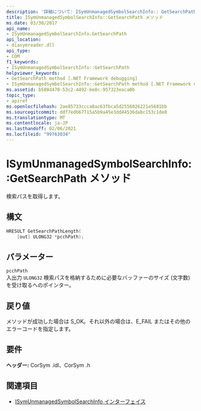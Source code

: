 ```yaml
---
description: '詳細について: ISymUnmanagedSymbolSearchInfo:: GetSearchPath メソッド'
title: ISymUnmanagedSymbolSearchInfo::GetSearchPath メソッド
ms.date: 03/30/2017
api_name:
- ISymUnmanagedSymbolSearchInfo.GetSearchPath
api_location:
- diasymreader.dll
api_type:
- COM
f1_keywords:
- ISymUnmanagedSymbolSearchInfo::GetSearchPath
helpviewer_keywords:
- GetSearchPath method [.NET Framework debugging]
- ISymUnmanagedSymbolSearchInfo::GetSearchPath method [.NET Framework debugging]
ms.assetid: b588d470-53c2-4492-be8c-957323eaca0b
topic_type:
- apiref
ms.openlocfilehash: 2ae85733ccca8ac63fbca5d2556026221e5681bb
ms.sourcegitcommit: ddf7edb67715a5b9a45e3dd44536dabc153c1de0
ms.translationtype: MT
ms.contentlocale: ja-JP
ms.lasthandoff: 02/06/2021
ms.locfileid: "99763034"
---
```

# <a name="isymunmanagedsymbolsearchinfogetsearchpath-method"></a>ISymUnmanagedSymbolSearchInfo::GetSearchPath メソッド

検索パスを取得します。  
  
## <a name="syntax"></a>構文  
  
```cpp  
HRESULT GetSearchPathLength(  
    [out] ULONG32 *pcchPath);  
```  
  
## <a name="parameters"></a>パラメーター  

 `pcchPath`  
 入出力 `ULONG32` 検索パスを格納するために必要なバッファーのサイズ (文字数) を受け取るへのポインター。  
  
## <a name="return-value"></a>戻り値  

 メソッドが成功した場合は S_OK。それ以外の場合は、E_FAIL またはその他のエラーコードを指定します。  
  
## <a name="requirements"></a>要件  

 **ヘッダー:** CorSym .idl、CorSym .h  
  
## <a name="see-also"></a>関連項目

- [ISymUnmanagedSymbolSearchInfo インターフェイス](isymunmanagedsymbolsearchinfo-interface.md)
